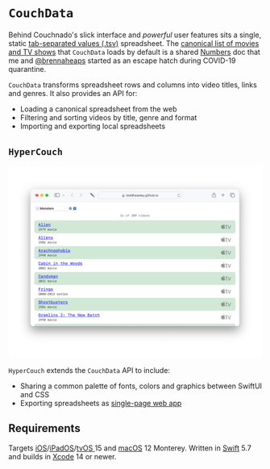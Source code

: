 # `CouchData`

Behind Couchnado's slick interface and _powerful_ user features sits a single, static [tab-separated values (.tsv)](https://en.wikipedia.org/wiki/Tab-separated_values) spreadsheet. The [canonical list of movies and TV shows](https://toddheasley.github.io/couchnado/index.tsv) that `CouchData` loads by default is a shared [Numbers](https://www.apple.com/numbers) doc that me and [@brennaheaps](https://github.com/brennaheaps) started as an escape hatch during COVID-19 quarantine.

`CouchData` transforms spreadsheet rows and columns into video titles, links and genres. It also provides an API for:

* Loading a canonical spreadsheet from the web
* Filtering and sorting videos by title, genre and format
* Importing and exporting local spreadsheets

## `HyperCouch`

![](HyperCouch.png)

`HyperCouch` extends the `CouchData` API to include:

* Sharing a common palette of fonts, colors and graphics between SwiftUI and CSS
* Exporting spreadsheets as [single-page web app](https://toddheasley.github.io/couchnado)






## Requirements

Targets [iOS](https://developer.apple.com/ios)/[iPadOS](https://developer.apple.com/ipad)/[tvOS ](https://developer.apple.com/tvos) 15 and [macOS](https://developer.apple.com/macos) 12 Monterey. Written in [Swift](https://developer.apple.com/documentation/swift) 5.7 and builds in [Xcode](https://developer.apple.com/xcode) 14 or newer.
